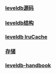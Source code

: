 ### [leveldb源码](https://blog.csdn.net/sparkliang/category_1342001.html)

### [leveldb结构](https://www.51cto.com/article/593197.html)

### [leveldb lruCache](https://www.51cto.com/article/661585.html)

### [存储](http://catkang.github.io/2017/01/07/leveldb-summary.html)

### [leveldb-handbook](https://leveldb-handbook.readthedocs.io/zh/latest/basic.html)
